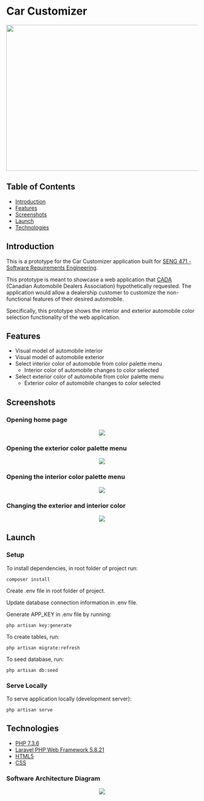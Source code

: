 # Car Customizer
<p align="center"><img src="./images/screenshots/Lamborghini Logo.jpg" height="384" width="512"></p>

<h2 id="table-of-contents">Table of Contents</h2>

* [Introduction](#introduction)
* [Features](#features)
* [Screenshots](#screenshots)
* [Launch](#launch)
* [Technologies](#technologies)

<h2 id="introduction">Introduction</h2>

This is a prototype for the Car Customizer application built for [SENG 471 - Software Requirements Engineering](http://contacts.ucalgary.ca/info/cpsc/courses/w19/SENG471).

This prototype is meant to showcase a web application that [CADA](https://www.cada.ca/web/cada/) (Canadian Automobile Dealers Association) hypothetically requested. The application would allow a dealership customer to customize the non-functional features of their desired automobile.

Specifically, this prototype shows the interior and exterior automobile color selection functionality of the web application.

<h2 id="features">Features</h2>

- Visual model of automobile interior
- Visual model of automobile exterior
- Select interior color of automobile from color palette menu
    - Interior color of automobile changes to color selected
- Select exterior color of automobile from color palette menu
    - Exterior color of automobile changes to color selected

<h2 id="screenshots">Screenshots</h2>

### Opening home page
<p align="center"><img src="./images/screenshots/Main Page.PNG"></p>

### Opening the exterior color palette menu
<p align="center"><img src="./images/screenshots/Exterior Color Palette.PNG"></p>

### Opening the interior color palette menu
<p align="center"><img src="./images/screenshots/Interior Color Palette.PNG"></p>

### Changing the exterior and interior color
<p align="center"><img src="./images/screenshots/Main Page Colors Changed.PNG"></p>

<h2 id="launch">Launch</h2>

### Setup
To install dependencies, in root folder of project run:
```
composer install
```
Create .env file in root folder of project.

Update database connection information in .env file.

Generate APP_KEY in .env file by running:
```
php artisan key:generate
```
To create tables, run:
```
php artisan migrate:refresh
```
To seed database, run:
```
php artisan db:seed
```

### Serve Locally
To serve application locally (development server):
```
php artisan serve
```

<h2 id="technologies">Technologies</h2>

- [PHP 7.3.6](https://www.php.net)
- [Laravel PHP Web Framework 5.8.21](https://laravel.com)
- [HTML5](https://html.com/html5/)
- [CSS](https://developer.mozilla.org/en-US/docs/Glossary/CSS)

### Software Architecture Diagram
<p align="center"><img src="./images/screenshots/Software Architecture.PNG"></p>

